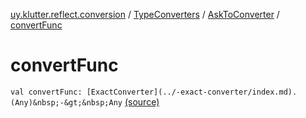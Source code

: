 [uy.klutter.reflect.conversion](../../index.md) / [TypeConverters](../index.md) / [AskToConverter](index.md) / [convertFunc](.)


# convertFunc

`val convertFunc: [ExactConverter](../-exact-converter/index.md).(Any)&nbsp;-&gt;&nbsp;Any` [(source)](https://github.com/kohesive/klutter/blob/master/reflect-core-jdk6/src/main/kotlin/uy/klutter/reflect/conversion/Converters.kt#L100)


